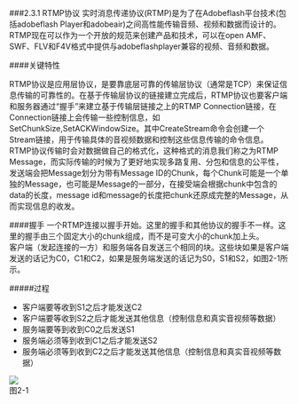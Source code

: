 ###2.3.1 RTMP协议
实时消息传递协议(RTMP)是为了在Adobeflash平台技术(包括adobeflash Player和adobeair)之间高性能传输音频、视频和数据而设计的。RTMP现在可以作为一个开放的规范来创建产品和技术，可以在open AMF、SWF、FLV和F4V格式中提供与adobeflashplayer兼容的视频、音频和数据。
 
####关键特性

RTMP协议是应用层协议，是要靠底层可靠的传输层协议（通常是TCP）来保证信息传输的可靠性的。在基于传输层协议的链接建立完成后，RTMP协议也要客户端和服务器通过“握手”来建立基于传输层链接之上的RTMP Connection链接，在Connection链接上会传输一些控制信息，如SetChunkSize,SetACKWindowSize。其中CreateStream命令会创建一个Stream链接，用于传输具体的音视频数据和控制这些信息传输的命令信息。RTMP协议传输时会对数据做自己的格式化，这种格式的消息我们称之为RTMP Message，而实际传输的时候为了更好地实现多路复用、分包和信息的公平性，发送端会把Message划分为带有Message ID的Chunk，每个Chunk可能是一个单独的Message，也可能是Message的一部分，在接受端会根据chunk中包含的data的长度，message id和message的长度把chunk还原成完整的Message，从而实现信息的收发。

####握手
一个RTMP连接以握手开始。这里的握手和其他协议的握手不一样。这里的握手由三个固定大小的chunk组成，而不是可变大小的chunk加上头。  
客户端（发起连接的一方）和服务端各自发送三个相同的块。这些块如果是客户端发送的话记为C0，C1和C2，如果是服务端发送的话记为S0，S1和S2，如图2-1所示。

#####过程
- 客户端要等收到S1之后才能发送C2
- 客户端要等收到S2之后才能发送其他信息（控制信息和真实音视频等数据）
- 服务端要等到收到C0之后发送S1
- 服务端必须等到收到C1之后才能发送S2
- 服务端必须等到收到C2之后才能发送其他信息（控制信息和真实音视频等数据）
  
![](/assets/微信截图_20180122112043.png)   
图2-1